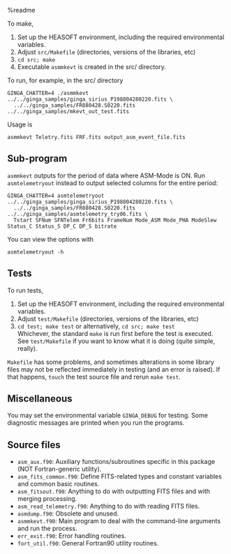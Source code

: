 %readme

To make,

1. Set up the HEASOFT environment, including the required environmental variables.
2. Adjust `src/Makefile` (directories, versions of the libraries, etc)
3. `cd src; make`
4. Executable `asmmkevt` is created in the src/ directory.

To run, for example, in the src/ directory

    GINGA_CHATTER=4 ./asmmkevt ../../ginga_samples/ginga_sirius_P198804280220.fits \
      ../../ginga_samples/FR880428.S0220.fits ../../ginga_samples/mkevt_out_test.fits

Usage is

    asmmkevt Teletry.fits FRF.fits output_asm_event_file.fits
    
## Sub-program ##

`asmmkevt` outputs for the period of data where ASM-Mode is ON. Run `asmtelemetryout` instead to output selected columns for the entire period:

    GINGA_CHATTER=4 asmtelemetryout ../../ginga_samples/ginga_sirius_P198804280220.fits \
      ../../ginga_samples/FR880428.S0220.fits ../../ginga_samples/asmtelemetry_try06.fits \
      Tstart SFNum SFNTelem Fr6bits FrameNum Mode_ASM Mode_PHA ModeSlew Status_C Status_S DP_C DP_S bitrate

You can view the options with

    asmtelemetryout -h

## Tests ##

To run tests,

1. Set up the HEASOFT environment, including the required environmental variables.
2. Adjust `test/Makefile` (directories, versions of the libraries, etc)
3. `cd test; make test` or alternatively, `cd src; make test`  
   Whichever, the standard `make` is run first before the test is executed.  
   See `test/Makefile` if you want to know what it is doing (quite simple, really).

`Makefile` has some problems, and sometimes alterations in some library files may not be reflected immediately in testing (and an error is raised). If that happens, `touch` the test source file and rerun `make test`.

## Miscellaneous ##

You may set the environmental variable `GINGA_DEBUG` for testing.  Some diagnostic messages are printed when you run the programs.

## Source files ##

* `asm_aux.f90`: Auxiliary functions/subroutines specific in this package (NOT Fortran-generic utility).
* `asm_fits_common.f90`: Define FITS-related types and constant variables and common basic routines.
* `asm_fitsout.f90`: Anything to do with outputting FITS files and with merging processing.
* `asm_read_telemetry.f90`: Anything to do with reading FITS files.
* `asmdump.f90`: Obsolete and unused.
* `asmmkevt.f90`: Main program to deal with the command-line arguments and run the process.
* `err_exit.f90`: Error handling routines.
* `fort_util.f90`: General Fortran90 utility routines.

